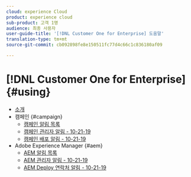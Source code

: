 ```yaml
---
cloud: experience Cloud
product: experience cloud
sub-product: 고객 1명
audience: 최종 사용자
user-guide-title: '[!DNL Customer One for Enterprise] 도움말'
translation-type: tm+mt
source-git-commit: cb092898fe8e150511fc77d4c66c1c836180af09

---
```



# [!DNL Customer One for Enterprise] {#using}

+ [소개](home.md)
+ 캠페인 {#campaign}
   + [캠페인 알림 목록](campaign-list.md)
   + [캠페인 관리자 알림 - 10-21-19](campaign-admin.md)
   + [캠페인 배포 알림 - 10-21-19](campaign-deploy.md)
+ Adobe Experience Manager {#aem}
   + [AEM 알림 목록](aem-list.md)
   + [AEM 관리자 알림 - 10-21-19](aem-admin.md)
   + [AEM Deploy 연락처 알림 - 10-21-19](aem-deploy.md)
